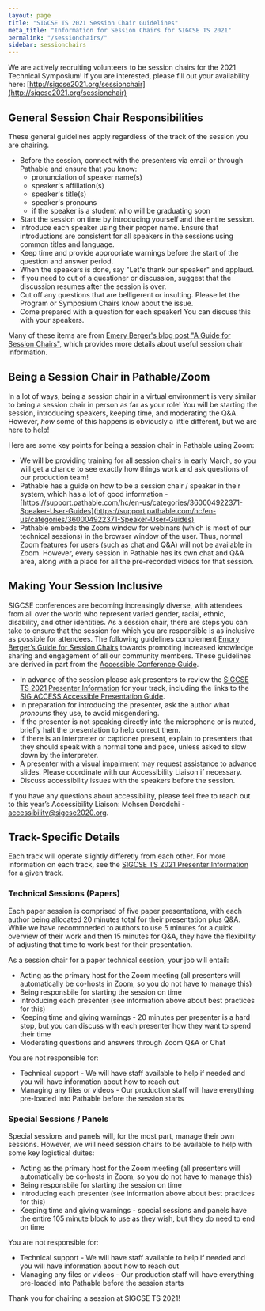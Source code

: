 ```yaml
---
layout: page
title: "SIGCSE TS 2021 Session Chair Guidelines"
meta_title: "Information for Session Chairs for SIGCSE TS 2021"
permalink: "/sessionchairs/"
sidebar: sessionchairs
---
```


We are actively recruiting volunteers to be session chairs for the 2021 Technical Symposium!  If you are interested, please fill out your availability here: [http://sigcse2021.org/sessionchair](http://sigcse2021.org/sessionchair)

## General Session Chair Responsibilities

These general guidelines apply regardless of the track of the session you are chairing.

* Before the session, connect with the presenters via email or through Pathable and ensure that you know:
   * pronunciation of speaker name(s)
   * speaker's affiliation(s)
   * speaker's title(s)
   * speaker's pronouns
   * if the speaker is a student who will be graduating soon
* Start the session on time by introducing yourself and the entire session. 
* Introduce each speaker using their proper name. Ensure that introductions are consistent for all speakers in the sessions using common titles and language.
* Keep time and provide appropriate warnings before the start of the question and answer period.
* When the speakers is done, say "Let's thank our speaker" and applaud.
* If you need to cut of a questioner or discussion, suggest that the discussion resumes after the session is over.
* Cut off any questions that are belligerent or insulting.  Please let the Program or Symposium Chairs know about the issue.
* Come prepared with a question for each speaker! You can discuss this with your speakers.

Many of these items are from [Emery Berger's blog post "A Guide for Session Chairs"](https://emeryblogger.com/2016/06/08/a-guide-for-session-chairs/), which provides more details about useful session chair information.

## Being a Session Chair in Pathable/Zoom

In a lot of ways, being a session chair in a virtual environment is very similar to being a session chair in person as far as your role!  You will be starting the session, introducing speakers, keeping time, and moderating the Q&A.  However, _how_ some of this happens is obviously a little different, but we are here to help!

Here are some key points for being a session chair in Pathable using Zoom:

* We will be providing training for all session chairs in early March, so you will get a chance to see exactly how things work and ask questions of our production team!
* Pathable has a guide on how to be a session chair / speaker in their system, which has a lot of good information - [https://support.pathable.com/hc/en-us/categories/360004922371-Speaker-User-Guides](https://support.pathable.com/hc/en-us/categories/360004922371-Speaker-User-Guides)
* Pathable embeds the Zoom window for webinars (which is most of our technical sessions) in the browser window of the user.  Thus, normal Zoom features for users (such as chat and Q&A) will not be available in Zoom.  However, every session in Pathable has its own chat and Q&A area, along with a place for all the pre-recorded videos for that session.

## Making Your Session Inclusive

SIGCSE conferences are becoming increasingly diverse, with attendees from all over the world who represent varied gender, racial, ethnic, disability, and other identities. As a session chair, there are steps you can take to ensure that the session for which you are responsible is as inclusive as possible for attendees. The following guidelines complement [Emory Berger’s Guide for Session Chairs](https://emeryblogger.com/2016/06/08/a-guide-for-session-chairs/) towards promoting increased knowledge sharing and engagement of all our community members. These guidelines are derived in part from the [Accessible Conference Guide](http://www.sigaccess.org/welcome-to-sigaccess/resources/accessible-conference-guide-version-1-0/#conference).

  * In advance of the session please ask presenters to review the [SIGCSE TS 2021 Presenter Information](https://sigcse2021.sigcse.org/authors) for your track, including the links to the [SIG ACCESS Accessible Presentation Guide](http://www.sigaccess.org/welcome-to-sigaccess/resources/accessible-presentation-guide/).
  * In preparation for introducing the presenter, ask the author what *pronouns* they use, to avoid misgendering.
  * If the presenter is not speaking directly into the microphone or is muted, briefly halt the presentation to help correct them.
  * If there is an interpreter or captioner present, explain to presenters that they should speak with a normal tone and pace, unless asked to slow down by the interpreter. 
  * A presenter with a visual impairment may request assistance to advance slides. Please coordinate with our Accessibility Liaison if necessary.
  * Discuss accessibility issues with the speakers before the session.

If you have any questions about accessibility, please feel free to reach out to this year’s Accessibility Liaison: Mohsen Dorodchi - [accessibility@sigcse2020.org](mailto:accessibility@sigcse2020.org).

## Track-Specific Details

Each track will operate slightly differetly from each other.  For more information on each track, see the [SIGCSE TS 2021 Presenter Information](https://sigcse2021.sigcse.org/authors) for a given track.

### Technical Sessions (Papers)

Each paper session is comprised of five paper presentations, with each author being allocated 20 minutes total for their presentation plus Q&A.  While we have recommneded to authors to use 5 minutes for a quick overview of their work and then 15 minutes for Q&A, they have the flexibility of adjusting that time to work best for their presentation.  

As a session chair for a paper technical session, your job will entail:

* Acting as the primary host for the Zoom meeting (all presenters will automatically be co-hosts in Zoom, so you do not have to manage this)
* Being responsbile for starting the session on time
* Introducing each presenter (see information above about best practices for this)
* Keeping time and giving warnings - 20 minutes per presenter is a hard stop, but you can discuss with each presenter how they want to spend their time
* Moderating questions and answers through Zoom Q&A or Chat

You are not responsible for:

* Technical support - We will have staff available to help if needed and you will have information about how to reach out
* Managing any files or videos - Our production staff will have everything pre-loaded into Pathable before the session starts

### Special Sessions / Panels

Special sessions and panels will, for the most part, manage their own sessions.  However, we will need session chairs to be available to help with some key logistical duites:

* Acting as the primary host for the Zoom meeting (all presenters will automatically be co-hosts in Zoom, so you do not have to manage this)
* Being responsbile for starting the session on time
* Introducing each presenter (see information above about best practices for this)
* Keeping time and giving warnings - special sessions and panels have the entire 105 minute block to use as they wish, but they do need to end on time

You are not responsible for:

* Technical support - We will have staff available to help if needed and you will have information about how to reach out
* Managing any files or videos - Our production staff will have everything pre-loaded into Pathable before the session starts

Thank you for chairing a session at SIGCSE TS 2021!